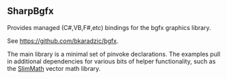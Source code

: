 ## SharpBgfx

Provides managed (C#,VB,F#,etc) bindings for the bgfx graphics library.

See <https://github.com/bkaradzic/bgfx>.

The main library is a minimal set of pinvoke declarations. The examples pull in
additional dependencies for various bits of helper functionality, such as the
[SlimMath](https://code.google.com/p/slimmath/) vector math library.